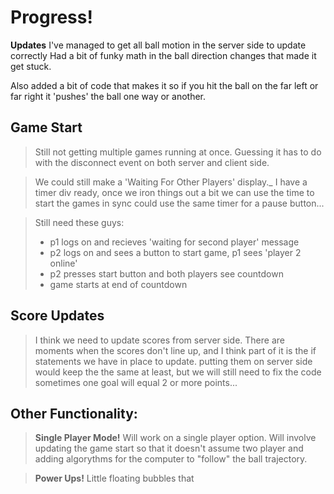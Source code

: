 # Progress!

**Updates**
I've managed to get all ball motion in the server side to update correctly
Had a bit of funky math in the ball direction changes that made it get stuck.

Also added a bit of code that makes it so if you hit the ball on the 
far left or far right it 'pushes' the ball one way or another.



## Game Start

> Still not getting multiple games running at once.
> Guessing it has to do with the disconnect event on both server and client side.

> We could still make a 'Waiting For Other Players' display._
> I have a timer div ready, once we iron things out a bit we can
> use the time to start the games in sync
> could use the same timer for a pause button...

> Still need these guys: 
> - p1 logs on and recieves 'waiting for second player' message
> - p2 logs on and sees a button to start game, p1 sees 'player 2 online'
> - p2 presses start button and both players see countdown
> - game starts at end of countdown

## Score Updates
> I think we need to update scores from server side. There are moments when 
> the scores don't line up, and I think part of it is the if statements we
> have in place to update.
> putting them on server side would keep the the same at least,
> but we will still need to fix the code sometimes one goal will equal 2 or more
> points...

## Other Functionality:

> **Single Player Mode!** 
> Will work on a single player option. Will involve
> updating the game start so that it doesn't assume two player and
> adding algorythms for the computer to "follow" the ball trajectory. 

> **Power Ups!**
> Little floating bubbles that 